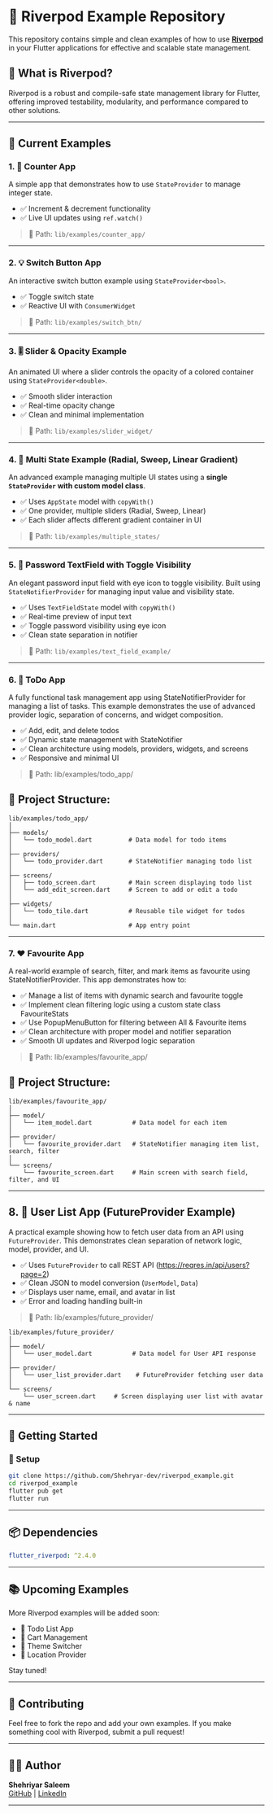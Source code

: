 
# 🌱 Riverpod Example Repository

This repository contains simple and clean examples of how to use [**Riverpod**](https://riverpod.dev/) in your Flutter applications for effective and scalable state management.

## 🧠 What is Riverpod?
Riverpod is a robust and compile-safe state management library for Flutter, offering improved testability, modularity, and performance compared to other solutions.

---

## 📱 Current Examples

### 1. 🔢 Counter App

A simple app that demonstrates how to use `StateProvider` to manage integer state.

- ✅ Increment & decrement functionality
- ✅ Live UI updates using `ref.watch()`

> 📂 Path: `lib/examples/counter_app/`

---

### 2. 💡 Switch Button App

An interactive switch button example using `StateProvider<bool>`.

- ✅ Toggle switch state
- ✅ Reactive UI with `ConsumerWidget`

> 📂 Path: `lib/examples/switch_btn/`

---

### 3. 🎚️ Slider & Opacity Example

An animated UI where a slider controls the opacity of a colored container using `StateProvider<double>`.

- ✅ Smooth slider interaction
- ✅ Real-time opacity change
- ✅ Clean and minimal implementation

> 📂 Path: `lib/examples/slider_widget/`

---

### 4. 🎨 Multi State Example (Radial, Sweep, Linear Gradient)

An advanced example managing multiple UI states using a **single `StateProvider` with custom model class**.

- ✅ Uses `AppState` model with `copyWith()`
- ✅ One provider, multiple sliders (Radial, Sweep, Linear)
- ✅ Each slider affects different gradient container in UI

> 📂 Path: `lib/examples/multiple_states/`

---

### 5. 🔐 Password TextField with Toggle Visibility

An elegant password input field with eye icon to toggle visibility. Built using `StateNotifierProvider` for managing input value and visibility state.

- ✅ Uses `TextFieldState` model with `copyWith()`
- ✅ Real-time preview of input text
- ✅ Toggle password visibility using eye icon
- ✅ Clean state separation in notifier

> 📂 Path: `lib/examples/text_field_example/`
---

### 6. 📄 ToDo App

A fully functional task management app using StateNotifierProvider for managing a list of tasks. This example demonstrates the use of advanced provider logic, separation of concerns, and widget composition.

- ✅ Add, edit, and delete todos
- ✅ Dynamic state management with StateNotifier
- ✅ Clean architecture using models, providers, widgets, and screens
- ✅ Responsive and minimal UI

> 📂 Path: lib/examples/todo_app/

## 📂 Project Structure:

```
lib/examples/todo_app/
│
├── models/
│   └── todo_model.dart          # Data model for todo items
│
├── providers/
│   └── todo_provider.dart       # StateNotifier managing todo list
│
├── screens/
│   ├── todo_screen.dart         # Main screen displaying todo list
│   └── add_edit_screen.dart     # Screen to add or edit a todo
│
├── widgets/
│   └── todo_tile.dart           # Reusable tile widget for todos
│
└── main.dart                    # App entry point
```

---
### 7. ❤️ Favourite App

A real-world example of search, filter, and mark items as favourite using StateNotifierProvider. This app demonstrates how to:

- ✅ Manage a list of items with dynamic search and favourite toggle
- ✅ Implement clean filtering logic using a custom state class FavouriteStats
- ✅ Use PopupMenuButton for filtering between All & Favourite items
- ✅ Clean architecture with proper model and notifier separation
- ✅ Smooth UI updates and Riverpod logic separation

> 📂 Path: lib/examples/favourite_app/

## 📂 Project Structure:

```
lib/examples/favourite_app/
│
├── model/
│   └── item_model.dart           # Data model for each item
│
├── provider/
│   └── favourite_provider.dart   # StateNotifier managing item list, search, filter
│
└── screens/
    └── favourite_screen.dart     # Main screen with search field, filter, and UI
```
---
## 8. 👤 User List App (FutureProvider Example)

A practical example showing how to fetch user data from an API using `FutureProvider`. This demonstrates clean separation of network logic, model, provider, and UI.

- ✅ Uses `FutureProvider` to call REST API (https://reqres.in/api/users?page=2)
- ✅ Clean JSON to model conversion (`UserModel`, `Data`)
- ✅ Displays user name, email, and avatar in list
- ✅ Error and loading handling built-in

> 📂 Path: lib/examples/future_provider/
```
lib/examples/future_provider/
│
├── model/
│   └── user_model.dart           # Data model for User API response
│
├── provider/
│   └── user_list_provider.dart    # FutureProvider fetching user data
│
└── screens/
    └── user_screen.dart     # Screen displaying user list with avatar & name
```
---

## 🚀 Getting Started

### 🔧 Setup
```bash
git clone https://github.com/Shehryar-dev/riverpod_example.git
cd riverpod_example
flutter pub get
flutter run
```

---

## 📦 Dependencies

```yaml
flutter_riverpod: ^2.4.0
```

---

## 📚 Upcoming Examples

More Riverpod examples will be added soon:
- 📄 Todo List App
- 🛒 Cart Management
- 🎨 Theme Switcher
- 📍 Location Provider

Stay tuned!

---

## 🙌 Contributing

Feel free to fork the repo and add your own examples. If you make something cool with Riverpod, submit a pull request!

---

## 🧑‍💻 Author

**Shehriyar Saleem**  
[GitHub](https://github.com/Shehryar-dev) | [LinkedIn](https://www.linkedin.com/in/shehryarkhandiv)

---
